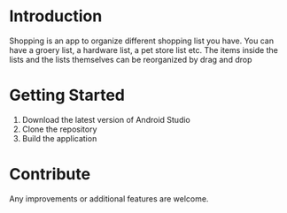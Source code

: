 # Introduction 
Shopping is an app to organize different shopping list you have. You can have a groery list, a hardware list, a pet store list etc. 
The items inside the lists and the lists themselves can be reorganized by drag and drop
# Getting Started
1.  Download the latest version of Android Studio
2.  Clone the repository	
3.	Build the application

# Contribute
Any improvements or additional features are welcome.  
